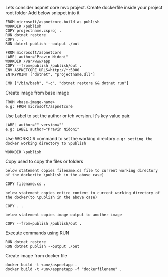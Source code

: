 Lets consider aspnet core mvc project.
Create dockerfile inside your project root folder
Add below snippet into it
```
FROM microsoft/aspnetcore-build as publish
WORKDIR /publish
COPY projectname.csproj .
RUN dotnet restore
COPY . .
RUN dotnrt publish --output ./out

FROM microsoft/aspnetcore 
LABEL author="Pravin Nidoni"
WORKDIR /var/www/app
COPY --from=publish /publish/out .
ENV ASPNETCORE_URLS=http://*:5000
ENTRYPOINT ["dotnet", "projectname.dll"]

CMD ["/bin/bash", "-c", "dotnet restore && dotnet run"]

```

Create image from base image
```
FROM <base-image-name>
e.g: FROM microsoft/aspnetcore
```
Use Label to set the author or teh version. It's key value pair.
```
LABEL author="" version=""
e.g: LABEL author="Pravin Nidoni"
```
Use WORKDIR command to set the working directory `e.g: setting the docker working directory to \publish`
```
WORKDIR \publish
```
Copy used to copy the files or folders

`below statement copies filename.cs file to current working directory of the docker(to \publish in the above case)`
```
COPY filename.cs .
```
`below statement copies entire content to current working directory of the docker(to \publish in the above case)`
```
COPY . .
```
`below statement copies image output to another image`
```
COPY --from=publish /publish/out .
```
Execute commands using RUN
```
RUN dotnet restore
RUN dotnet publish --output ./out
```
Create image from docker file
```
docker build -t <un>/aspnetapp .
docker build -t <un>/aspnetapp -f "dockerfilename" .
```
